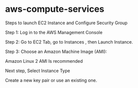# aws-compute-services

Steps to launch  EC2 Instance and Configure Security Group

Step 1: Log in to the AWS Management Console

Step 2: Go to  EC2 Tab, go to Instances , then  Launch Instance.

Step 3: Choose an Amazon Machine Image (AMI):

Amazon Linux 2 AMI Is recommended

Next step, Select Instance Type

Create a new key pair or use an existing one.
